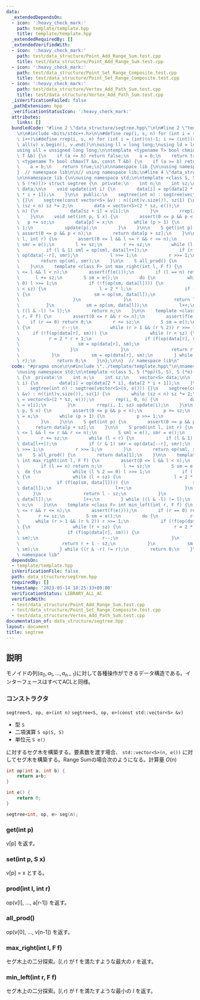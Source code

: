 ```yaml
---
data:
  _extendedDependsOn:
  - icon: ':heavy_check_mark:'
    path: template/template.hpp
    title: template/template.hpp
  _extendedRequiredBy: []
  _extendedVerifiedWith:
  - icon: ':heavy_check_mark:'
    path: test/data_structure/Point_Add_Range_Sum.test.cpp
    title: test/data_structure/Point_Add_Range_Sum.test.cpp
  - icon: ':heavy_check_mark:'
    path: test/data_structure/Point_Set_Range_Composite.test.cpp
    title: test/data_structure/Point_Set_Range_Composite.test.cpp
  - icon: ':heavy_check_mark:'
    path: test/data_structure/Vertex_Add_Path_Sum.test.cpp
    title: test/data_structure/Vertex_Add_Path_Sum.test.cpp
  _isVerificationFailed: false
  _pathExtension: hpp
  _verificationStatusIcon: ':heavy_check_mark:'
  attributes:
    links: []
  bundledCode: "#line 2 \"data_structure/segtree.hpp\"\n\n#line 2 \"template/template.hpp\"\
    \n\n#include <bits/stdc++.h>\n\n#define rep(i, s, n) for (int i = s; i < (int)(n);\
    \ i++)\n#define rrep(i, s, n) for (int i = (int)(n)-1; i >= (int)(s); i--)\n#define\
    \ all(v) v.begin(), v.end()\n\nusing ll = long long;\nusing ld = long double;\n\
    using ull = unsigned long long;\n\ntemplate <typename T> bool chmin(T &a, const\
    \ T &b) {\n    if (a <= b) return false;\n    a = b;\n    return true;\n}\ntemplate\
    \ <typename T> bool chmax(T &a, const T &b) {\n    if (a >= b) return false;\n\
    \    a = b;\n    return true;\n}\n\nnamespace lib {\n\nusing namespace std;\n\n\
    }  // namespace lib\n\n// using namespace lib;\n#line 4 \"data_structure/segtree.hpp\"\
    \n\nnamespace lib {\n\nusing namespace std;\n\ntemplate <class S, S (*op)(S, S),\
    \ S (*e)()> struct segtree {\n  private:\n    int n;\n    int sz;\n    vector<S>\
    \ data;\n\n    void update(int i) {\n        data[i] = op(data[2 * i], data[2\
    \ * i + 1]);\n    }\n\n  public:\n    segtree(int n) : segtree(vector<S>(n, e()))\
    \ {}\n    segtree(const vector<S> &v) : n((int)v.size()), sz(1) {\n        while\
    \ (sz < n) sz *= 2;\n        data = vector<S>(2 * sz, e());\n        rep(i, 0,\
    \ n) {\n            data[sz + i] = v[i];\n        }\n        rrep(i, 1, sz) update(i);\n\
    \    }\n\n    void set(int p, S x) {\n        assert(0 <= p && p < n);\n     \
    \   p += sz;\n        data[p] = x;\n        while (p > 1) {\n            p >>=\
    \ 1;\n            update(p);\n        }\n    }\n\n    S get(int p) {\n       \
    \ assert(0 <= p && p < n);\n        return data[p + sz];\n    }\n\n    S prod(int\
    \ l, int r) {\n        assert(0 <= l && l <= r && r <= n);\n        S sml = e(),\
    \ smr = e();\n        l += sz;\n        r += sz;\n        while (l < r) {\n  \
    \          if (l & 1) sml = op(sml, data[l++]);\n            if (r & 1) smr =\
    \ op(data[--r], smr);\n            l >>= 1;\n            r >>= 1;\n        }\n\
    \        return op(sml, smr);\n    }\n\n    S all_prod() {\n        return data[1];\n\
    \    }\n\n    template <class F> int max_right(int l, F f) {\n        assert(0\
    \ <= l && l < n);\n        assert(f(e()));\n        if (l == n) return n;\n  \
    \      l += sz;\n        S sm = e();\n        do {\n            while (l % 2 ==\
    \ 0) l >>= 1;\n            if (!f(op(sm, data[l]))) {\n                while (l\
    \ < sz) {\n                    l = 2 * l;\n                    if (f(op(sm, data[l])))\
    \ {\n                        sm = op(sm, data[l]);\n                        l++;\n\
    \                    }\n                }\n                return l - sz;\n  \
    \          }\n            sm = op(sm, data[l]);\n            l++;\n        } while\
    \ ((l & -l) != l);\n        return n;\n    }\n\n    template <class F> int min_left(int\
    \ r, F f) {\n        assert(0 <= r && r <= n);\n        assert(f(e()));\n    \
    \    if (r == 0) return 0;\n        r += sz;\n        S sm = e();\n        do\
    \ {\n            r--;\n            while (r > 1 && (r % 2)) r >>= 1;\n       \
    \     if (!f(op(data[r], sm))) {\n                while (r < sz) {\n         \
    \           r = 2 * r + 1;\n                    if (f(op(data[r], sm))) {\n  \
    \                      sm = op(data[r], sm);\n                        r--;\n \
    \                   }\n                }\n                return r + 1 - sz;\n\
    \            }\n            sm = op(data[r], sm);\n        } while ((r & -r) !=\
    \ r);\n        return 0;\n    }\n};\n\n}  // namespace lib\n"
  code: "#pragma once\n\n#include \"../template/template.hpp\"\n\nnamespace lib {\n\
    \nusing namespace std;\n\ntemplate <class S, S (*op)(S, S), S (*e)()> struct segtree\
    \ {\n  private:\n    int n;\n    int sz;\n    vector<S> data;\n\n    void update(int\
    \ i) {\n        data[i] = op(data[2 * i], data[2 * i + 1]);\n    }\n\n  public:\n\
    \    segtree(int n) : segtree(vector<S>(n, e())) {}\n    segtree(const vector<S>\
    \ &v) : n((int)v.size()), sz(1) {\n        while (sz < n) sz *= 2;\n        data\
    \ = vector<S>(2 * sz, e());\n        rep(i, 0, n) {\n            data[sz + i]\
    \ = v[i];\n        }\n        rrep(i, 1, sz) update(i);\n    }\n\n    void set(int\
    \ p, S x) {\n        assert(0 <= p && p < n);\n        p += sz;\n        data[p]\
    \ = x;\n        while (p > 1) {\n            p >>= 1;\n            update(p);\n\
    \        }\n    }\n\n    S get(int p) {\n        assert(0 <= p && p < n);\n  \
    \      return data[p + sz];\n    }\n\n    S prod(int l, int r) {\n        assert(0\
    \ <= l && l <= r && r <= n);\n        S sml = e(), smr = e();\n        l += sz;\n\
    \        r += sz;\n        while (l < r) {\n            if (l & 1) sml = op(sml,\
    \ data[l++]);\n            if (r & 1) smr = op(data[--r], smr);\n            l\
    \ >>= 1;\n            r >>= 1;\n        }\n        return op(sml, smr);\n    }\n\
    \n    S all_prod() {\n        return data[1];\n    }\n\n    template <class F>\
    \ int max_right(int l, F f) {\n        assert(0 <= l && l < n);\n        assert(f(e()));\n\
    \        if (l == n) return n;\n        l += sz;\n        S sm = e();\n      \
    \  do {\n            while (l % 2 == 0) l >>= 1;\n            if (!f(op(sm, data[l])))\
    \ {\n                while (l < sz) {\n                    l = 2 * l;\n      \
    \              if (f(op(sm, data[l]))) {\n                        sm = op(sm,\
    \ data[l]);\n                        l++;\n                    }\n           \
    \     }\n                return l - sz;\n            }\n            sm = op(sm,\
    \ data[l]);\n            l++;\n        } while ((l & -l) != l);\n        return\
    \ n;\n    }\n\n    template <class F> int min_left(int r, F f) {\n        assert(0\
    \ <= r && r <= n);\n        assert(f(e()));\n        if (r == 0) return 0;\n \
    \       r += sz;\n        S sm = e();\n        do {\n            r--;\n      \
    \      while (r > 1 && (r % 2)) r >>= 1;\n            if (!f(op(data[r], sm)))\
    \ {\n                while (r < sz) {\n                    r = 2 * r + 1;\n  \
    \                  if (f(op(data[r], sm))) {\n                        sm = op(data[r],\
    \ sm);\n                        r--;\n                    }\n                }\n\
    \                return r + 1 - sz;\n            }\n            sm = op(data[r],\
    \ sm);\n        } while ((r & -r) != r);\n        return 0;\n    }\n};\n\n}  //\
    \ namespace lib"
  dependsOn:
  - template/template.hpp
  isVerificationFile: false
  path: data_structure/segtree.hpp
  requiredBy: []
  timestamp: '2023-05-14 18:25:33+09:00'
  verificationStatus: LIBRARY_ALL_AC
  verifiedWith:
  - test/data_structure/Point_Add_Range_Sum.test.cpp
  - test/data_structure/Point_Set_Range_Composite.test.cpp
  - test/data_structure/Vertex_Add_Path_Sum.test.cpp
documentation_of: data_structure/segtree.hpp
layout: document
title: segtree
---
```


## 説明

モノイドの列$(a_0,a_1,\dots,a_{n-1})$に対して各種操作ができるデータ構造である。インターフェースはすべてACLと同様。

### コンストラクタ

`segtree<S, op, e>(int n)`
`segtree<S, op, e>(const std::vector<S> &v)`

-   型 `S`
-   二項演算 `S op(S, S)`
-   単位元 `S e()`

に対するセグ木を構築する。要素数を渡す場合、 `std::vector<S>(n, e())` に対してセグ木を構築する。Range Sumの場合次のようになる。計算量 $O(n)$

```cpp
int op(int a, int b) { 
    return a+b; 
}

int e() { 
    return 0; 
}

segtree<int, op, e> seg(n);
```

### get(int p)

v[p] を返す。

### set(int p, S x)

v[p] = x とする。

### prod(int l, int r)

op(v[l], ..., a[r-1]) を返す。

### all_prod()

op(v[0], ..., v[n-1]) を返す。

### max_right(int l, F f)

セグ木上の二分探索。$[l, r)$ が f を満たすような最大の $r$ を返す。

### min_left(int r, F f)

セグ木上の二分探索。$[l, r)$ が f を満たすような最小の $l$ を返す。
